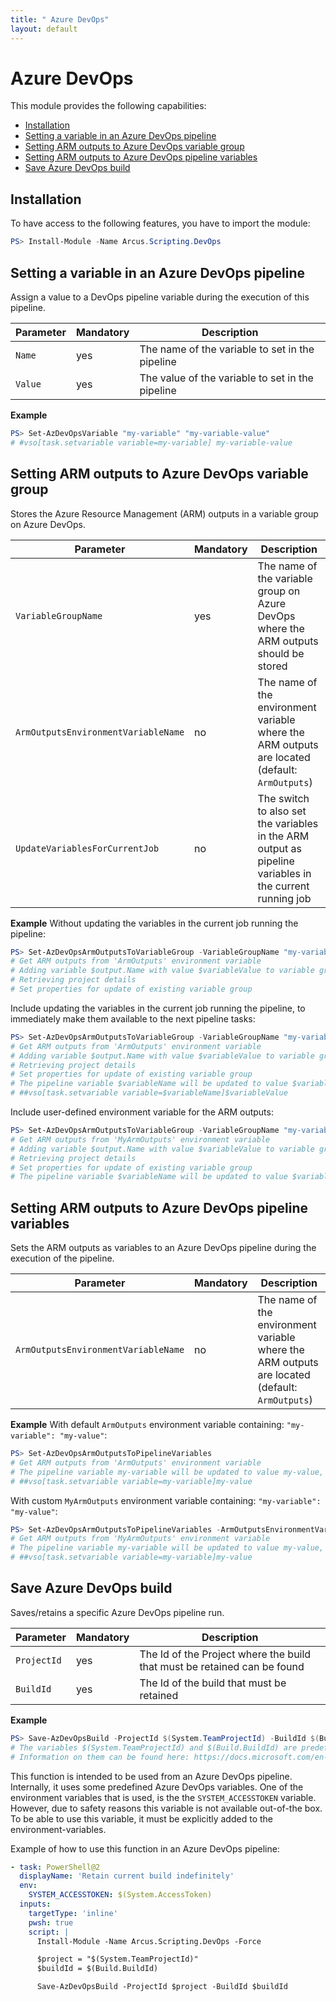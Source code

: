 ```yaml
---
title: " Azure DevOps"
layout: default
---
```


# Azure DevOps

This module provides the following capabilities:

- [Installation](#installation)
- [Setting a variable in an Azure DevOps pipeline](#setting-a-variable-in-an-azure-devops-pipeline)
- [Setting ARM outputs to Azure DevOps variable group](#setting-arm-outputs-to-azure-devops-variable-group)
- [Setting ARM outputs to Azure DevOps pipeline variables](#setting-arm-outputs-to-azure-devops-pipeline-variables)
- [Save Azure DevOps build](#save-azure-devops-build)

## Installation

To have access to the following features, you have to import the module:

```powershell
PS> Install-Module -Name Arcus.Scripting.DevOps
```

## Setting a variable in an Azure DevOps pipeline

Assign a value to a DevOps pipeline variable during the execution of this pipeline.

| Parameter       | Mandatory | Description                                       |
| --------------- | --------- | ------------------------------------------------- |
| `Name`          | yes       | The name of the variable to set in the pipeline   |
| `Value`         | yes       | The value of the variable to set in the pipeline  |

**Example**

```powershell
PS> Set-AzDevOpsVariable "my-variable" "my-variable-value"
# #vso[task.setvariable variable=my-variable] my-variable-value
```

## Setting ARM outputs to Azure DevOps variable group

Stores the Azure Resource Management (ARM) outputs in a variable group on Azure DevOps.

| Parameter                           | Mandatory | Description                                                                                             |
| ----------------------------------- | --------- | ------------------------------------------------------------------------------------------------------- |
| `VariableGroupName`                 | yes       | The name of the variable group on Azure DevOps where the ARM outputs should be stored                   |
| `ArmOutputsEnvironmentVariableName` | no        | The name of the environment variable where the ARM outputs are located (default: `ArmOutputs`)          |
| `UpdateVariablesForCurrentJob`      | no        | The switch to also set the variables in the ARM output as pipeline variables in the current running job |

**Example**
Without updating the variables in the current job running the pipeline:

```powershell
PS> Set-AzDevOpsArmOutputsToVariableGroup -VariableGroupName "my-variable-group"
# Get ARM outputs from 'ArmOutputs' environment variable
# Adding variable $output.Name with value $variableValue to variable group my-variable-group
# Retrieving project details
# Set properties for update of existing variable group
```

Include updating the variables in the current job running the pipeline, to immediately make them available to the next pipeline tasks:

```powershell
PS> Set-AzDevOpsArmOutputsToVariableGroup -VariableGroupName "my-variable-group" -UpdateVariablesForCurrentJob
# Get ARM outputs from 'ArmOutputs' environment variable
# Adding variable $output.Name with value $variableValue to variable group my-variable-group
# Retrieving project details
# Set properties for update of existing variable group
# The pipeline variable $variableName will be updated to value $variableValue as well, so it can be used in subsequent tasks of the current job. 
# ##vso[task.setvariable variable=$variableName]$variableValue
```

Include user-defined environment variable for the ARM outputs:

```powershell
PS> Set-AzDevOpsArmOutputsToVariableGroup -VariableGroupName "my-variable-group" -ArmOutputsEnvironmentVariableName "MyArmOutputs"
# Get ARM outputs from 'MyArmOutputs' environment variable
# Adding variable $output.Name with value $variableValue to variable group my-variable-group
# Retrieving project details
# Set properties for update of existing variable group
# The pipeline variable $variableName will be updated to value $variableValue as well, so it can be used in subsequent tasks of the current job. 
```

## Setting ARM outputs to Azure DevOps pipeline variables

Sets the ARM outputs as variables to an Azure DevOps pipeline during the execution of the pipeline.

| Parameter                           | Mandatory | Description                                                                                    |
| ----------------------------------- | --------- | ---------------------------------------------------------------------------------------------- |
| `ArmOutputsEnvironmentVariableName` | no        | The name of the environment variable where the ARM outputs are located (default: `ArmOutputs`) |

**Example**
With default `ArmOutputs` environment variable containing: `"my-variable": "my-value"`:

```powershell
PS> Set-AzDevOpsArmOutputsToPipelineVariables
# Get ARM outputs from 'ArmOutputs' environment variable
# The pipeline variable my-variable will be updated to value my-value, so it can be used in subsequent tasks of the current job. 
# ##vso[task.setvariable variable=my-variable]my-value
```

With custom `MyArmOutputs` environment variable containing: `"my-variable": "my-value"`:

```powershell
PS> Set-AzDevOpsArmOutputsToPipelineVariables -ArmOutputsEnvironmentVariableName "MyArmOutputs"
# Get ARM outputs from 'MyArmOutputs' environment variable
# The pipeline variable my-variable will be updated to value my-value, so it can be used in subsequent tasks of the current job. 
# ##vso[task.setvariable variable=my-variable]my-value
```

## Save Azure DevOps build

Saves/retains a specific Azure DevOps pipeline run.

| Parameter       | Mandatory | Description                                                                |
| --------------- | --------- | ---------------------------------------------------------------------------|
| `ProjectId`     | yes       | The Id of the Project where the build that must be retained can be found   |
| `BuildId`       | yes       | The Id of the build that must be retained                                  |

**Example**

```powershell
PS> Save-AzDevOpsBuild -ProjectId $(System.TeamProjectId) -BuildId $(Build.BuildId)
# The variables $(System.TeamProjectId) and $(Build.BuildId) are predefined Azure DevOps variables
# Information on them can be found here: https://docs.microsoft.com/en-us/azure/devops/pipelines/build/variables?view=azure-devops&tabs=yaml
```

This function is intended to be used from an Azure DevOps pipeline.  Internally, it uses some predefined Azure DevOps variables.
One of the environment variables that is used, is the the `SYSTEM_ACCESSTOKEN` variable.  However, due to safety reasons this variable is not available out-of-the box.
To be able to use this variable, it must be explicitly added to the environment-variables.

Example of how to use this function in an Azure DevOps pipeline:

```yaml
- task: PowerShell@2
  displayName: 'Retain current build indefinitely'
  env:
    SYSTEM_ACCESSTOKEN: $(System.AccessToken)
  inputs:
    targetType: 'inline'
    pwsh: true
    script: |
      Install-Module -Name Arcus.Scripting.DevOps -Force

      $project = "$(System.TeamProjectId)"
      $buildId = $(Build.BuildId)

      Save-AzDevOpsBuild -ProjectId $project -BuildId $buildId
```
